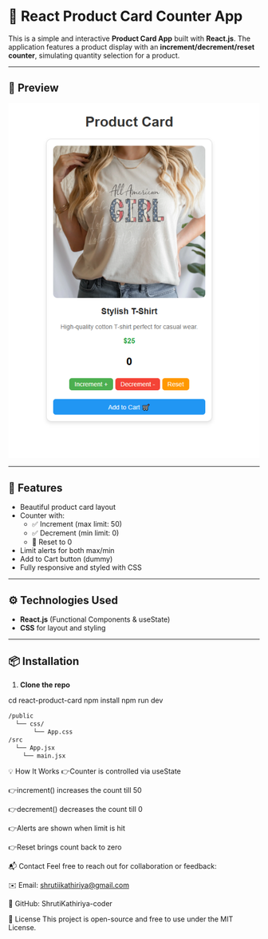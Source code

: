 # 🛒 React Product Card Counter App

This is a simple and interactive **Product Card App** built with **React.js**. The application features a product display with an **increment/decrement/reset counter**, simulating quantity selection for a product.

---

## 📸 Preview

![Product Card Preview](./public/image/counter.PNG)

---

## 🚀 Features

- Beautiful product card layout
- Counter with:
  - ✅ Increment (max limit: 50)
  - ✅ Decrement (min limit: 0)
  - 🔄 Reset to 0
- Limit alerts for both max/min
- Add to Cart button (dummy)
- Fully responsive and styled with CSS

---

## ⚙️ Technologies Used

- **React.js** (Functional Components & useState)
- **CSS** for layout and styling

---

## 📦 Installation

1. **Clone the repo**


cd react-product-card
npm install
npm run dev

```
/public
  └── css/
       └── App.css         
/src
  └── App.jsx
    └── main.jsx          

```
💡 How It Works
👉Counter is controlled via useState

👉increment() increases the count till 50

👉decrement() decreases the count till 0

👉Alerts are shown when limit is hit

👉Reset brings count back to zero


📬 Contact
Feel free to reach out for collaboration or feedback:

✉️ Email: shrutiikathiriya@gmail.com

🔗 GitHub: ShrutiKathiriya-coder

📄 License
This project is open-source and free to use under the MIT License.
